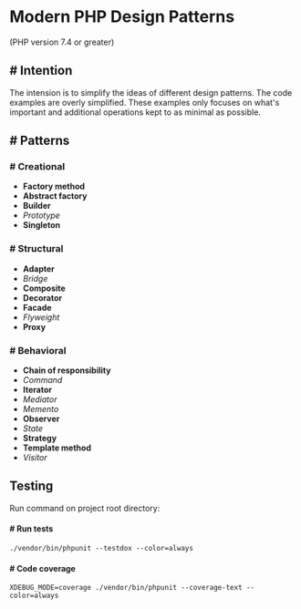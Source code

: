 # Modern PHP Design Patterns
(PHP version 7.4 or greater)

## # Intention
The intension is to simplify the ideas of different design patterns. The code examples are 
overly simplified. These examples only focuses on what's important and additional operations kept to as minimal as possible.

## # Patterns

### # Creational
* **Factory method**
* **Abstract factory**
* **Builder**
* *Prototype*
* **Singleton**

### # Structural
* **Adapter**
* *Bridge*
* **Composite**
* **Decorator**
* **Facade**
* *Flyweight*
* **Proxy**

### # Behavioral
* **Chain of responsibility**
* *Command*
* **Iterator**
* *Mediator*
* *Memento*
* **Observer**
* *State*
* **Strategy**
* **Template method**
* *Visitor*

## Testing
Run command on project root directory:

#### # Run tests
```console
./vendor/bin/phpunit --testdox --color=always
```

#### # Code coverage
```console
XDEBUG_MODE=coverage ./vendor/bin/phpunit --coverage-text --color=always
```